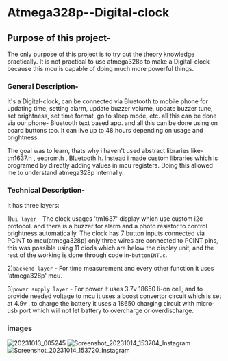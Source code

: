 # Atmega328p--Digital-clock

## Purpose of this project- 
The only purpose of this project is to try out the theory knowledge practically. It is not practical to use atmega328p to make a Digital-clock because this mcu is capable of doing much more powerful things.


### General Description-
It's a Digital-clock, can be connected via Bluetooth to mobile phone for updating time, setting alarm, update buzzer volume, update buzzer tune, set brightness, set time format, go to sleep mode, etc. all this can be done via our phone- Bluetooth text based app. and all this can be done using on board buttons too. It can live up to 48 hours depending on usage and brightness.

The goal was to learn, thats why i haven't used abstract libraries like-tm1637.h , eeprom.h , Bluetooth.h. Instead i made custom libraries which is programed by directly adding values in mcu registers. Doing this allowed me to understand atmega328p internally.

### Technical Description-
It has three layers:

1)`ui layer` - 
The clock usages 'tm1637' display which use custom i2c protocol.
and there is a buzzer for alarm and a photo resistor to control brightness automatically.
The clock has 7 button inputs connected via PCINT to mcu(atmega328p) only three wires are connected to PCINT pins, this was possible using 11 diods which are below the display unit, and the rest of the working is done through code in-`buttonINT.c`.

2)`backend layer` -
For time measurement and every other function it uses 'atmega328p' mcu.

3)`power supply layer` -
For power it uses 3.7v 18650 li-on cell, and to provide needed voltage to mcu it uses a boost convertor circuit which is set at 4.9v .
to charge the battery it uses a 18650 charging circuit with micro-usb port which will not let battery to overcharge or overdischarge.

### images
![20231013_005245](https://github.com/gityssh/Atmega328p--Digital-clock/assets/49648562/bc2b16e6-d884-46f2-b271-c029c6b92f49)
![Screenshot_20231014_153704_Instagram](https://github.com/gityssh/Atmega328p--Digital-clock/assets/49648562/b61bb844-8b13-4156-b837-75e31fca17ad)
![Screenshot_20231014_153720_Instagram](https://github.com/gityssh/Atmega328p--Digital-clock/assets/49648562/06487ef3-cd8c-4bca-a7f7-4b6a1968b6b4)

